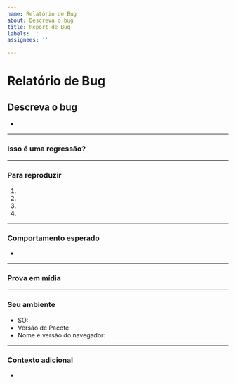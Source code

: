 ```yaml
---
name: Relatório de Bug
about: Descreva o bug
title: Report de Bug
labels: ''
assignees: ''

---
```


# **Relatório de Bug**

## **Descreva o bug**
<!-- Uma descrição clara e concisa do que é o bug. -->

-

---

### **Isso é uma regressão?**
<!-- Esse comportamento funcionava na versão anterior? -->
<!-- Sim, a última versão em que esse bug não estava presente foi: ... -->

---

### **Para reproduzir**

<!-- Passos para reproduzir o erro:
(por exemplo:)
1. Use o argumento x / navegue até
2. Preencha essas informações
3. Vá para...
4. Veja o erro -->

<!-- Escreva os passos aqui (adicione ou remova quantos passos forem necessários)-->

1.
2.
3.
4.

---

### **Comportamento esperado**
<!-- Uma descrição clara e concisa do que você esperava que acontecesse. -->

-

---

### **Prova em mídia**
<!-- Se aplicável, adicione capturas de tela ou vídeos para ajudar a explicar o problema. -->

---

### **Seu ambiente**

<!-- use todos os elementos de lista com marcadores aplicáveis para este problema específico,
e remova todos os elementos de lista com marcadores que não sejam relevantes para este problema. -->

* SO: <!--[por exemplo, Ubuntu, Windows  ...]-->
* Versão de Pacote: <!--[por requirements.txt por exemplo  ...]-->
* Nome e versão do navegador:

---

### **Contexto adicional**
<!-- Adicione qualquer outro contexto ou informação adicional sobre o problema aqui. -->

-
